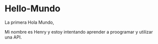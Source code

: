 # Hello-Mundo
La primera
Hola Mundo,

Mi nombre es Henry y estoy intentando aprender a proogramar y utilizar una API.
